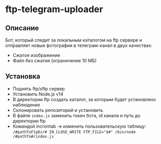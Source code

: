 # ftp-telegram-uploader

## Описание 
Бот, который следит за локальным каталогом на ftp сервере и отправляет новые фотографии в телеграм-канал в двух качествах:
* Сжатое изображение
* Файл без сжатия (ограничение 10 МБ)


## Установка
* Поднять ftp/sftp сервер
* Установить Node.js v14
* В директории ftp создать каталог, за которым будет установлено наблюдение
* Склонировать репозиторий и установить
* В файле `index.js` заменить токен бота, id канала и путь до директории ftp
* Командой incrontab -e изменить пользовательскую таблицу: `/#pathToFtpDir# IN_CLOSE_WRITE FTP_FILE="$#" /bin/node /#pathTo#/index.js`
